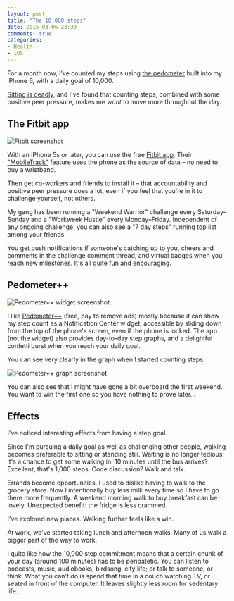 ```yaml
---
layout: post
title: "The 10,000 steps"
date: 2015-03-06 23:30
comments: true
categories:
- Health
- iOS
---
```


For a month now, I've counted my steps using [the pedometer](http://en.wikipedia.org/wiki/Apple_M7) built into my iPhone 6, with a daily goal of 10,000.

[Sitting is deadly](http://www.webmd.com/fitness-exercise/20150119/too-much-sitting-can-be-deadly----even-if-you-exercise-review-finds), and I've found that counting steps, combined with some positive peer pressure, makes me *want* to move more throughout the day.


## The Fitbit app

![Fitbit screenshot](https://s3.amazonaws.com/f.cl.ly/items/2k1y301P1A2H320K3A1R/IMG_4798.PNG)

With an iPhone 5s or later, you can use the free [Fitbit app](https://www.fitbit.com/iphone). Their ["MobileTrack"](http://help.fitbit.com/articles/en_US/Help_article/MobileTrack-for-iOS-FAQs) feature uses the phone as the source of data – no need to buy a wristband.

Then get co-workers and friends to install it – that accountability and positive peer pressure does a lot, even if you feel that you're in it to challenge yourself, not others.

My gang has been running a "Weekend Warrior" challenge every Saturday–Sunday and a "Workweek Hustle" every Monday–Friday. Independent of any ongoing challenge, you can also see a "7 day steps" running top list among your friends.

You get push notifications if someone's catching up to you, cheers and comments in the challenge comment thread, and virtual badges when you reach new milestones. It's all quite fun and encouraging.


## Pedometer++

![Pedometer++ widget screenshot](https://s3.amazonaws.com/f.cl.ly/items/3k3p1x1m1B3x4642093c/IMG_4796.PNG)

I like [Pedometer++](http://pedometerplusplus.com/) (free, pay to remove ads) mostly because it can show my step count as a Notification Center widget, accessible by sliding down from the top of the phone's screen, even if the phone is locked. The app (not the widget) also provides day-to-day step graphs, and a delightful confetti burst when you reach your daily goal.

You can see very clearly in the graph when I started counting steps:

![Pedometer++ graph screenshot](https://s3.amazonaws.com/f.cl.ly/items/192I1X1h3H37181Q1811/IMG_4797.PNG)

You can also see that I might have gone a bit overboard the first weekend. You want to win the first one so you have nothing to prove later…


## Effects

I've noticed interesting effects from having a step goal.

Since I'm pursuing a daily goal as well as challenging other people, walking becomes preferable to sitting or standing still. Waiting is no longer tedious; it's a chance to get some walking in. 10 minutes until the bus arrives? Excellent, that's 1,000 steps. Code discussion? Walk and talk.

Errands become opportunities. I used to dislike having to walk to the grocery store. Now I intentionally buy less milk every time so I have to go there more frequently. A weekend morning walk to buy breakfast can be lovely. Unexpected benefit: the fridge is less crammed.

I've explored new places. Walking further feels like a win.

At work, we've started taking lunch and afternoon walks. Many of us walk a bigger part of the way to work.

I quite like how the 10,000 step commitment means that a certain chunk of your day (around 100 minutes) has to be peripatetic. You can listen to podcasts, music, audiobooks, birdsong, city life; or talk to someone; or think. What you can't do is spend that time in a couch watching TV, or seated in front of the computer. It leaves slightly less room for sedentary life.
